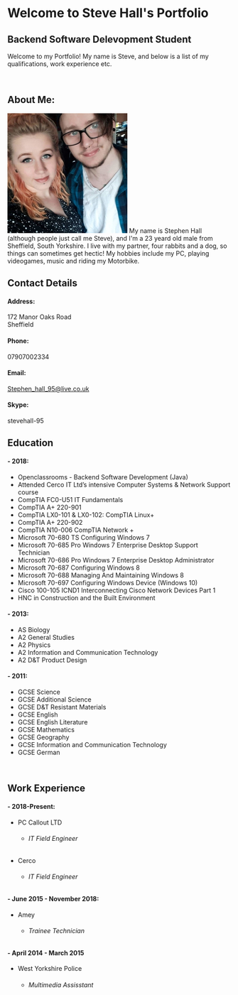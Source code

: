 # **Welcome to Steve Hall's Portfolio**
## Backend Software Delevopment Student
Welcome to my Portfolio! My name is Steve, and below is a list of my qualifications, work experience etc.

&nbsp;

## About Me:

![Image of Me](Webp.net-resizeimage.jpg)
My name is Stephen Hall (although people just call me Steve), and I'm a 23 yeard old male from Sheffield, South Yorkshire. I live with my partner, four rabbits and a dog, so things can sometimes get hectic!
My hobbies include my PC, playing videogames, music and riding my Motorbike.

## Contact Details

#### Address:

   172 Manor Oaks Road
   <br>
   Sheffield
   
#### Phone:
   07907002334
   
#### Email:
   Stephen_hall_95@live.co.uk
   
#### Skype:
   stevehall-95

## Education

#### - 2018:
   - Openclassrooms - Backend Software Development (Java)
   - Attended Cerco IT Ltd’s intensive Computer Systems & Network Support course
   - CompTIA FC0-U51 IT Fundamentals  
   - CompTIA A+ 220-901 
   - CompTIA LX0-101 & LX0-102: CompTIA Linux+ 
   - CompTIA A+ 220-902 
   - CompTIA N10-006 CompTIA Network + 
   - Microsoft 70-680 TS Configuring Windows 7 
   - Microsoft 70-685 Pro Windows 7 Enterprise Desktop Support Technician  
   - Microsoft 70-686 Pro Windows 7 Enterprise Desktop Administrator  
   - Microsoft 70-687 Configuring Windows 8 
   - Microsoft 70-688 Managing And Maintaining Windows 8 
   - Microsoft 70-697 Configuring Windows Device (Windows 10) 
   - Cisco 100-105 ICND1 Interconnecting Cisco Network Devices Part 1 
   - HNC in Construction and the Built Environment

#### - 2013:
   - AS Biology
   - A2 General Studies 
   - A2 Physics
   - A2 Information and Communication Technology
   - A2 D&T Product Design

#### - 2011:
   - GCSE Science
   - GCSE Additional Science
   - GCSE D&T Resistant Materials
   - GCSE English
   - GCSE English Literature 
   - GCSE Mathematics 
   - GCSE Geography
   - GCSE Information and Communication Technology 
   - GCSE German
   
&nbsp;

## Work Experience

#### - 2018-Present:
   - PC Callout LTD
      - ###### IT Field Engineer
   - Cerco
      - ###### IT Field Engineer

#### - June 2015 - November 2018:
   - Amey
      - ###### Trainee Technician

#### - April 2014 - March 2015
   - West Yorkshire Police
      - ###### Multimedia Assisstant
